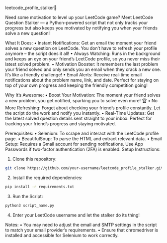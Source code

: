 leetcode_profile_stalker🚀

Need some motivation to level up your LeetCode game? Meet LeetCode Question Stalker — a Python-powered script that not only tracks your progress but also keeps you motivated by notifying you when your friends solve a new question!

What It Does:
	•	Instant Notifications: Get an email the moment your friend solves a new question on LeetCode. You don’t have to refresh your profile anymore – the script does it all!
	•	Always Watching: Runs in the background and keeps an eye on your friend’s LeetCode profile, so you never miss their latest solved problem.
	•	Motivation Booster: It remembers the last problem your friend solved and only sends you an email when they crack a new one. It’s like a friendly challenge!
	•	Email Alerts: Receive real-time email notifications about the problem name, link, and date. Perfect for staying on top of your own progress and keeping the friendly competition going!

Why It’s Awesome:
	•	Boost Your Motivation: The moment your friend solves a new problem, you get notified, sparking you to solve even more! 🏆
	•	No More Refreshing: Forget about checking your friend’s profile constantly. Let the script do the work and notify you instantly.
	•	Real-Time Updates: Get the latest solved question details sent straight to your inbox. Perfect for tracking your friend’s progress and staying motivated.


Prerequisites:
  • Selenium: To scrape and interact with the LeetCode profile page.
  • BeautifulSoup: To parse the HTML and extract relevant data.
  • Email Setup: Requires a Gmail account for sending notifications. Use App Passwords if two-factor authentication (2FA) is enabled.
Setup Instructions:
1. Clone this repository:
```bash
git clone https://github.com/your-username/leetcode_profile_stalker.git
```
2. Install the required dependencies:
```bash
pip install -r requirements.txt
```
3. Run the Script:
```bash
python3 script_name.py
```
4. Enter your LeetCode username and let the stalker do its thing!


Notes:
	•	You may need to adjust the email and SMTP settings in the script to match your email provider’s requirements.
	•	Ensure that chromedriver is installed and accessible for Selenium to work correctly.
